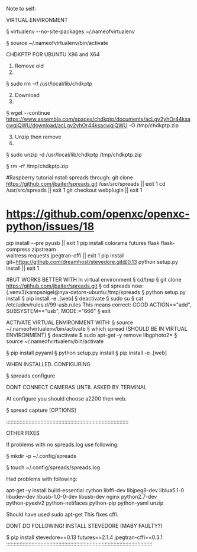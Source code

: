 Note to self:


VIRTUAL ENVIRONMENT

§ virtualenv --no-site-packages ~/.nameofvirtualenv

§ source ~/.nameofvirtualenv/bin/activate


CHDKPTP FOR UBUNTU X86 and X64

1. Remove old
2. 
§ sudo rm -rf /usr/local/lib/chdkptp

2. Download
3. 
§ wget --continue https://www.assembla.com/spaces/chdkptp/documents/acLgv2yhOr44ksacwqjQWU/download/acLgv2yhOr44ksacwqjQWU -O /tmp/chdkptp.zip

3. Unzip then remove
4. 
§ sudo unzip -d /usr/local/lib/chdkptp /tmp/chdkptp.zip

§ rm -rf /tmp/chdkptp.zip


#Raspberry tutorial nstall spreads through:
git clone https://github.com/jbaiter/spreads.git /usr/src/spreads || exit 1
cd /usr/src/spreads || exit 1
git checkout webplugin || exit 1
# https://github.com/openxc/openxc-python/issues/18
pip install --pre pyusb || exit 1
pip install colorama futures flask flask-compress zipstream \
waitress requests jpegtran-cffi || exit 1
pip install git+https://github.com/dreamhost/stevedore.git@0.13
python setup.py install || exit 1

#BUT WORKS BETTER WITH
In virtual environment
§ cd/tmp
§ git clone https://github.com/jbaiter/spreads.git
§ cd spreads
now: (.venv3)kampsnigel@nya-datorn-ubuntu:/tmp/spreads
§ python setup.py install
§ pip install -e .[web]
§ deactivate
§ sudo su
§  cat /etc/udev/rules.d/99-usb.rules 
This means correct: GOOD ACTION=="add", SUBSYSTEM=="usb", MODE:="666"
§ exit

ACTIVATE VIRTUAL ENVIRONMENT WITH:
§ source ~/.nameofvirtualenv/bin/activate
§ which spread (SHOULD BE IN VIRTUAL ENVIRONMENT)
§ deactivate
$ sudo apt-get -y remove libgphoto2*
§ source ~/.nameofvirtualenv/bin/activate



§ pip install pyyaml
§ python setup.py install
§ pip install -e .[web]

WHEN INSTALLED. CONFIGURING

§ spreads configure


DONT CONNECT CAMERAS UNTIL ASKED BY TERMINAL

At configure you should choose a2200 then web. 

§ spread capture [OPTIONS]



::::::::::::::::::::::::::::::::::::::::::::::::::::::::::::::::::::::::::::::::::

OTHER FIXES

If problems with no spreads.log use following: 

§ mkdir -p ~/.config/spreads

§ touch ~/.config/spreads/spreads.log


Had problems with following:

apt-get -y install build-essential cython libffi-dev libjpeg8-dev liblua5.1-0\
            libudev-dev libusb-1.0-0-dev libusb-dev nginx python2.7-dev\
            python-pyexiv2 python-netifaces python-pip python-yaml unzip
          
            
Should have used sudo apt-get
This fixes cffi. 

DONT DO FOLLOWING!
INSTALL STEVEDORE (MABY FAULTY?)

$ pip install stevedore==0.13 futures==2.1.4 jpegtran-cffi==0.3.1
::::::::::::::::::::::::::::::::::::::::::::::::::::::::::::::::::::::::::::::::::::::::::::::::::



